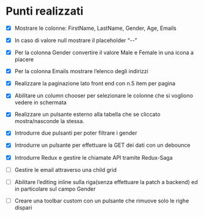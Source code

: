# Punti realizzati

- [x] Mostrare le colonne: FirstName, LastName, Gender, Age, Emails
- [x] In caso di valore null mostrare il placeholder “--”
- [x] Per la colonna Gender convertire il valore Male e Female in una icona a piacere
- [x] Per la colonna Emails mostrare l’elenco degli indirizzi
- [x] Realizzare la paginazione lato front end con n.5 item per pagina
- [x] Abilitare un column chooser per selezionare le colonne che si vogliono vedere in schermata
- [x] Realizzare un pulsante esterno alla tabella che se cliccato mostra/nasconde la stessa.

- [x] Introdurre due pulsanti per poter filtrare i gender
- [x] Introdurre un pulsante per effettuare la GET dei dati con un debounce

- [x] Introdurre Redux e gestire le chiamate API tramite Redux-Saga
- [ ] Gestire le email attraverso una child grid

- [ ] Abilitare l’editing inline sulla riga(senza effettuare la patch a backend) ed in particolare sul campo Gender
- [ ] Creare una toolbar custom con un pulsante che rimuove solo le righe dispari
